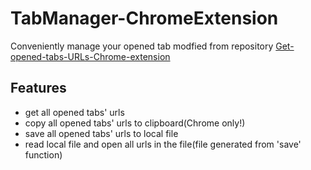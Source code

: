 # TabManager-ChromeExtension
Conveniently manage your opened tab
modfied from repository [Get-opened-tabs-URLs-Chrome-extension](https://github.com/cbenz/Get-opened-tabs-URLs-Chrome-extension)

## Features
- get all opened tabs' urls 
- copy all opened tabs' urls to clipboard(Chrome only!)
- save all opened tabs' urls to local file
- read local file and open all urls in the file(file generated from 'save' function)

